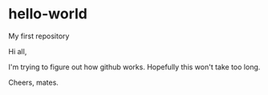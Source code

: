 # hello-world
My first repository

Hi all,

I'm trying to figure out how github works. Hopefully this won't take too long.

Cheers, mates.
